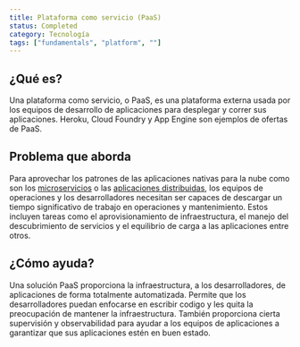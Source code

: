 ```yaml
---
title: Plataforma como servicio (PaaS)
status: Completed
category: Tecnología
tags: ["fundamentals", "platform", ""]
---
```


## ¿Qué es?

 Una plataforma como servicio, o PaaS, es una plataforma externa usada por los equipos de desarrollo de aplicaciones para desplegar y correr sus aplicaciones.
Heroku, Cloud Foundry y App Engine son ejemplos de ofertas de PaaS.

## Problema que aborda

Para aprovechar los patrones de las aplicaciones nativas para la nube como son los [microservicios](/microservices/) o las [aplicaciones distribuidas](/distributed-apps/), los equipos de operaciones y los desarrolladores necesitan ser capaces de descargar un tiempo significativo de trabajo en operaciones y mantenimiento.
Estos incluyen tareas como el aprovisionamiento de infraestructura, el manejo del descubrimiento de servicios y el equilibrio de carga a las aplicaciones entre otros.

## ¿Cómo ayuda?

Una solución PaaS proporciona la infraestructura, a los desarrolladores, de aplicaciones de forma totalmente automatizada. 
Permite que los desarrolladores puedan enfocarse en escribir codigo y les quita la  preocupación de mantener la infraestructura. 
También proporciona cierta supervisión y observabilidad para ayudar a los equipos de aplicaciones a garantizar que sus aplicaciones estén en buen estado.